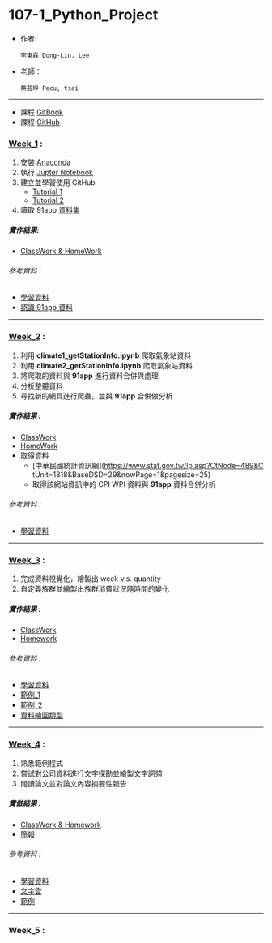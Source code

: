 # 107-1_Python_Project
* 作者:

      李東霖 Dong-Lin, Lee
* 老師：

      蔡芸琤 Pecu, tsai

---

* 課程 [GitBook](https://pecu.gitbooks.io/python_/content/)
* 課程 [GitHub](https://github.com/NTU-CSX-Project/107-1PythonSampleCode)      

### [Week_1](https://github.com/snowflakedong/107-1_Python_Project/tree/master/Week_1) :
  1. 安裝 [Anaconda](https://www.google.com/url?q=https://www.anaconda.com/download/&sa=D&ust=1536765986428000&usg=AFQjCNHPCgwCeTJAhwvIB0rcx7Z3xSvwwQ)
  2. 執行 [Jupter Notebook](https://www.google.com/url?q=https://jupyter.readthedocs.io/en/latest/install.html%23installing-jupyter-using-anaconda-and-conda&sa=D&ust=1536765986428000&usg=AFQjCNHpujKN_KI7FPbOunCQ7iRfV_jK1A)
  3. 建立並學習使用 GitHub
     * [Tutorial 1](https://www.google.com/url?q=https://youtu.be/XBzUqQbHHhw&sa=D&ust=1536765986429000&usg=AFQjCNGC-VbLL6BQ8z36f7TWUroJdAeNUw)
     * [Tutorial 2](https://www.google.com/url?q=https://youtu.be/ci3W1T88mzw&sa=D&ust=1536765986429000&usg=AFQjCNFH3yWk5DFXgF8fY5dFQ3AO-Eje7A)
  4. 讀取 91app [資料集](https://drive.google.com/drive/folders/1g7Q81jHDXpJcWdhJEDl8h_wS_XmODgiB)

##### 實作結果:
* [ClassWork & HomeWork](https://github.com/snowflakedong/107-1_Python_Project/blob/master/Week_1/week_1_first_meet.ipynb)

###### 參考資料 :
* [學習資料](https://github.com/NTU-CSX-Project/107-1PythonSampleCode/tree/master/week_1/course_1) 
* [認識 91app 資料](https://github.com/NTU-CSX-Project/107-1PythonSampleCode/blob/master/week_1/course_1/06%20-%20%E8%AA%8D%E8%AD%9891app%E8%B3%87%E6%96%99.ipynb)

---

### [Week_2](https://github.com/snowflakedong/107-1_Python_Project/tree/master/Week_2) :
  1. 利用 **climate1_getStationInfo.ipynb** 爬取氣象站資料
  2. 利用 **climate2_getStationInfo.ipynb** 爬取氣象站資料
  3. 將爬取的資料與 **91app** 進行資料合併與處理
  4. 分析整體資料
  5. 尋找新的網頁進行爬蟲，並與 **91app** 合併做分析

##### 實作結果 :
* [ClassWork](https://github.com/snowflakedong/107-1_Python_Project/blob/master/Week_2/Class.ipynb)
* [HomeWork](https://github.com/snowflakedong/107-1_Python_Project/blob/master/Week_2/Homework.ipynb)
* 取得資料
  * [中華民國統計資訊網](https://www.stat.gov.tw/lp.asp?CtNode=489&C    tUnit=1818&BaseDSD=29&nowPage=1&pagesize=25)
  * 取得該網站資訊中的 CPI WPI 資料與 **91app** 資料合併分析

###### 參考資料 :
* [學習資料](https://github.com/NTU-CSX-Project/107-1PythonSampleCode/tree/master/week_2)

---

### [Week_3](https://github.com/snowflakedong/107-1_Python_Project/tree/master/Week_3) :
  1. 完成資料視覺化，繪製出 week v.s. quantity
  2. 自定義族群並繪製出族群消費狀況隨時間的變化

##### 實作結果 :
* [ClassWork](https://github.com/snowflakedong/107-1_Python_Project/blob/master/Week_3/Class.ipynb)
* [Homework](https://github.com/snowflakedong/107-1_Python_Project/blob/master/Week_3/Homework.ipynb)

###### 參考資料 :
* [學習資料](https://github.com/NTU-CSX-Project/107-1PythonSampleCode/blob/master/week_3/91App%E8%B3%87%E6%96%99%E8%A6%96%E8%A6%BA%E5%8C%96%E4%BB%BB%E5%8B%99.ipynb)
* [範例_1](https://github.com/JessieChiu/CSXSpring2018_Python/blob/master/week_3/week_3_91APP_Viz.ipynb)
* [範例_2](https://github.com/NTU-CSX-Project/107-1PythonSampleCode/blob/master/week_2/Week2.ipynb)
* [資料繪圖類型](https://eazybi.com/blog/data_visualization_and_chart_types/)

---

### [Week_4](https://github.com/snowflakedong/107-1_Python_Project/tree/master/Week_4) :
  1. 熟悉範例程式
  2. 嘗試對公司資料進行文字探勘並繪製文字詞頻
  3. 閱讀論文並對論文內容摘要性報告

##### 實做結果 :
* [ClassWork & Homework](https://github.com/snowflakedong/107-1_Python_Project/blob/master/Week_4/Class.ipynb)
* [簡報](https://goo.gl/ZbE8Gb)

###### 參考資料 :
* [學習資料](https://github.com/NTU-CSX-Project/107-1PythonSampleCode/tree/master/week_4)
* [文字雲](https://github.com/NTU-CSX-Project/107-1PythonSampleCode/blob/master/week_4/%E6%96%87%E5%AD%97%E9%9B%B2%E7%AF%84%E4%BE%8B%E8%88%87%E4%BB%BB%E5%8B%99.ipynb)
* [範例](https://github.com/NTU-CSX-Project/107-1PythonSampleCode/blob/master/week_4/Week4_2707_Exemple.ipynb)

---

### Week_5 :
